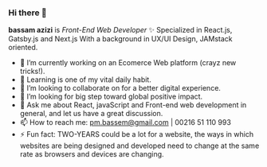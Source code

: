 ### Hi there 👋


**bassam azizi** is _Front-End Web Developer_ ✨  Specialized in React.js, Gatsby.js and Next.js With a background in UX/UI Design, JAMstack oriented.


- 🔭 I’m currently working on an Ecomerce Web platform (crayz new tricks!).
- 🌱 Learning is one of my vital daily habit.
- 👯 I’m looking to collaborate on for a better digital experience.
- 🤔 I’m looking for big step toward global positive impact.
- 💬 Ask me about React, javaScript and Front-end web development in general, and let us have a great discussion.
- 📫 How to reach me: pm.bassem@gmail.com | 00216 51 110 993
- ⚡ Fun fact: TWO-YEARS could be a lot for a website, the ways in which websites are being designed and developed need to change at the same rate as browsers and devices are changing.







